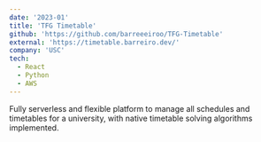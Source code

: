 ```yaml
---
date: '2023-01'
title: 'TFG Timetable'
github: 'https://github.com/barreeeiroo/TFG-Timetable'
external: 'https://timetable.barreiro.dev/'
company: 'USC'
tech:
  - React
  - Python
  - AWS
---
```


Fully serverless and flexible platform to manage all schedules and timetables for a university, with native timetable
solving algorithms implemented.
